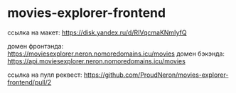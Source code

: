 # movies-explorer-frontend

ссылка на макет:
https://disk.yandex.ru/d/RIVqcmaKNmIyfQ

домен фронтэнда:
https://moviesexplorer.neron.nomoredomains.icu/movies
домен бэкэнда:
https://api.moviesexplorer.neron.nomoredomains.icu/movies

ссылка на пулл реквест: https://github.com/ProudNeron/movies-explorer-frontend/pull/2
